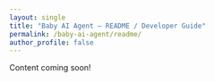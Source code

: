 ```yaml
---
layout: single
title: "Baby AI Agent – README / Developer Guide"
permalink: /baby-ai-agent/readme/
author_profile: false
---
```


Content coming soon!
